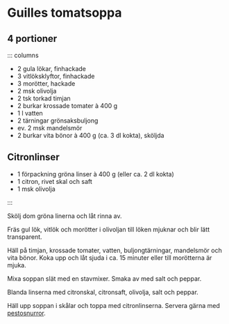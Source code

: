 # Guilles tomatsoppa

## 4 portioner

::: columns

- 2 gula lökar, finhackade
- 3 vitlöksklyftor, finhackade
- 3 morötter, hackade
- 2 msk olivolja
- 2 tsk torkad timjan
- 2 burkar krossade tomater à 400 g
- 1 l vatten
- 2 tärningar grönsaksbuljong
- ev. 2 msk mandelsmör
- 2 burkar vita bönor à 400 g (ca. 3 dl kokta), sköljda

## Citronlinser

- 1 förpackning gröna linser à 400 g (eller ca. 2 dl kokta)
- 1 citron, rivet skal och saft
- 1 msk olivolja

:::

Skölj dom gröna linerna och låt rinna av.

Fräs gul lök, vitlök och morötter i olivoljan till löken mjuknar och blir lätt
transparent.

Häll på timjan, krossade tomater, vatten, buljongtärningar, mandelsmör och vita bönor.
Koka upp och låt sjuda i ca. 15 minuter eller till morötterna är mjuka.

Mixa soppan slät med en stavmixer. Smaka av med salt och peppar.

Blanda linserna med citronskal, citronsaft, olivolja, salt och peppar.

Häll upp soppan i skålar och toppa med citronlinserna. Servera gärna med
[pestosnurror](../Bakat/pestosnurror).

